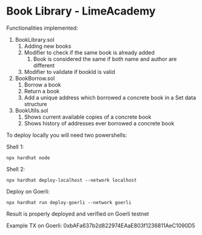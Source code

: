 # Book Library - LimeAcademy

Functionalities implemented:

1. BookLibrary.sol
    1. Adding new books
    2. Modifier to check if the same book is already added
        1. Book is considered the same if both name and author are different 
    3. Modifier to validate if bookId is valid
2. BookBorrow.sol
    1. Borrow a book
    2. Return a book
    3. Add a unique address which borrowed a concrete book in a Set data structure
3. BookUtils.sol
    1. Shows current available copies of a concrete book
    2. Shows history of addresses ever borrowed a concrete book

To deploy locally you will need two powershells:

Shell 1:
```shell
npx hardhat node
```
Shell 2:

```shell
npx hardhat deploy-localhost --network localhost
```

Deploy on Goerli:

```shell
npx hardhat run deploy-goerli --network goerli
```

Result is properly deployed and verified on Goerli testnet

Example TX on Goerli: 0xbAFa637b2d822974EAaE803f1236811AeC1090D5